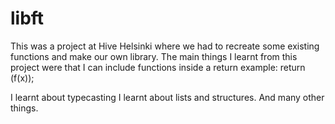 # libft
This was a project at Hive Helsinki where we had to recreate some existing functions and make our own library. The main things I learnt from this project were that I can include functions inside a return
example: return (f(x));

I learnt about typecasting
I learnt about lists and structures.
And many other things.
